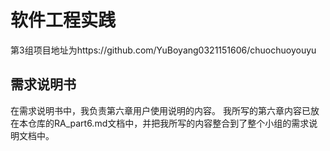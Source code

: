 # 软件工程实践

第3组项目地址为https://github.com/YuBoyang0321151606/chuochuoyouyu

## 需求说明书
在需求说明书中，我负责第六章用户使用说明的内容。
我所写的第六章内容已放在本仓库的RA_part6.md文档中，并把我所写的内容整合到了整个小组的需求说明文档中。

